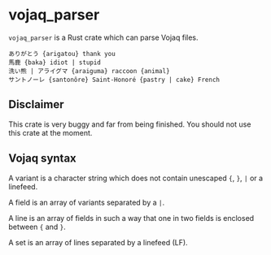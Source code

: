 # vojaq_parser

`vojaq_parser` is a Rust crate which can parse Vojaq files.

``` vojaq
ありがとう {arigatou} thank you
馬鹿 {baka} idiot | stupid
洗い熊 | アライグマ {araiguma} raccoon {animal}
サントノーレ {santonôre} Saint-Honoré {pastry | cake} French
```

## Disclaimer

This crate is very buggy and far from being finished.
You should not use this crate at the moment.

## Vojaq syntax

A variant is a character string which does not contain unescaped `{`, `}`, `|` or a linefeed.

A field is an array of variants separated by a `|`.

A line is an array of fields in such a way that one in two fields is enclosed between `{` and `}`.

A set is an array of lines separated by a linefeed (LF).
